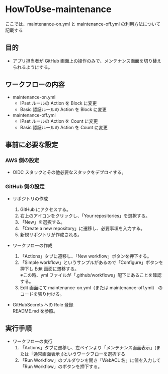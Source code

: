 # HowToUse-maintenance

ここでは、maintenance-on.yml と maintenance-off.yml の利用方法について記載する

## 目的

- アプリ担当者が GitHub 画面上の操作のみで、メンテナンス画面を切り替えられるようにする。

## ワークフローの内容

- maintenance-on.yml
  - IPset ルールの Action を Block に変更
  - Basic 認証ルールの Action を Block に変更
- maintenance-off.yml
  - IPset ルールの Action を Count に変更
  - Basic 認証ルールの Action を Count に変更

## 事前に必要な設定

### AWS 側の設定

- OIDC スタックとその他必要なスタックをデプロイする。

### GitHub 側の設定

- リポジトリの作成

  1. GitHub にアクセスする。
  2. 右上のアイコンをクリックし、「Your repositories」を選択する。
  3. 「New」を選択する。
  4. 「Create a new repository」に遷移し、必要事項を入力する。
  5. 新規リポジトリが作成される。

- ワークフローの作成

  1.  「Actions」タブに遷移し、「New workflow」ボタンを押下する。
  2.  「Simple workflow」というサンプルがあるので「Configure」ボタンを押下し Edit 画面に遷移する。  
       ※この時、yml ファイルが「.github/workflows」配下にあることを確認する。
  3.  Edit 画面にて maintenance-on.yml（または maintenance-off.yml） のコードを張り付ける。

- GitHubSecrets への Role 登録  
  README.md を参照。

## 実行手順

- ワークフローの実行
  1.  「Actions」タブに遷移し、左ペインより「メンテナンス画面表示」(または「通常画面表示」)というワークフローを選択する
  2.  「Run Workflow」のプルダウンを開き「WebACL 名」に値を入力して「Run Workflow」のボタンを押下する。
